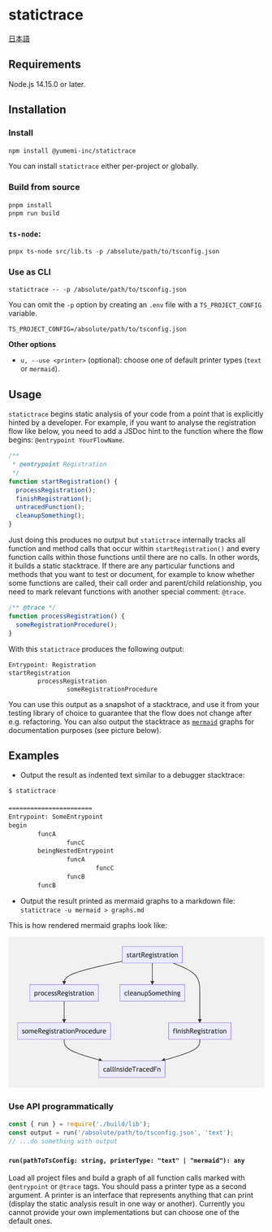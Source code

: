 # statictrace

[日本語](README.JP.md)

## Requirements

Node.js 14.15.0 or later.

## Installation

### Install

`npm install @yumemi-inc/statictrace`

You can install `statictrace` either per-project or globally.

### Build from source

```
pnpm install
pnpm run build
```

### `ts-node`:

```
pnpx ts-node src/lib.ts -p /absolute/path/to/tsconfig.json
```

### Use as CLI

```
statictrace -- -p /absolute/path/to/tsconfig.json
```

You can omit the `-p` option by creating an `.env` file with a `TS_PROJECT_CONFIG` variable.

```
TS_PROJECT_CONFIG=/absolute/path/to/tsconfig.json
```

**Other options**

- `u, --use <printer>` (optional): choose one of default printer types (`text` or `mermaid`).

## Usage

`statictrace` begins static analysis of your code from a point that is explicitly hinted by a developer. For example, if you want to analyse the registration flow like below, you need to add a JSDoc hint to the function where the flow begins: `@entrypoint YourFlowName`.

```ts
/**
 * @entrypoint Registration
 */
function startRegistration() {
  processRegistration();
  finishRegistration();
  untracedFunction();
  cleanupSomething();
}
```

Just doing this produces no output but `statictrace` internally tracks all function and method calls that occur within `startRegistration()` and every function calls within those functions until there are no calls. In other words, it builds a static stacktrace. If there are any particular functions and methods that you want to test or document, for example to know whether some functions are called, their call order and parent/child relationship, you need to mark relevant functions with another special comment: `@trace`.

```ts
/** @trace */
function processRegistration() {
  someRegistrationProcedure();
}
```

With this `statictrace` produces the following output:

```
Entrypoint: Registration
startRegistration
        processRegistration
                someRegistrationProcedure
```

You can use this output as a snapshot of a stacktrace, and use it from your testing library of choice to guarantee that the flow does not change after e.g. refactoring. You can also output the stacktrace as [`mermaid`](https://mermaid-js.github.io/mermaid/#/) graphs for documentation purposes (see picture below).

## Examples

- Output the result as indented text similar to a debugger stacktrace:

```sh
$ statictrace

=======================
Entrypoint: SomeEntrypoint
begin
        funcA
                funcC
        beingNestedEntrypoint
                funcA
                        funcC
                funcB
        funcB
```

- Output the result printed as mermaid graphs to a markdown file: `statictrace -u mermaid > graphs.md`

This is how rendered mermaid graphs look like:

![mermaid](./assets/mermaid.png)

### Use API programmatically

```js
const { run } = require('./build/lib');
const output = run('/absolute/path/to/tsconfig.json', 'text');
// ...do something with output
```

#### `run(pathToTsConfig: string, printerType: "text" | "mermaid"): any`

Load all project files and build a graph of all function calls marked with `@entrypoint` or `@trace` tags. You should pass a printer type as a second argument. A printer is an interface that represents anything that can print (display the static analysis result in one way or another). Currently you cannot provide your own implementations but can choose one of the default ones.
